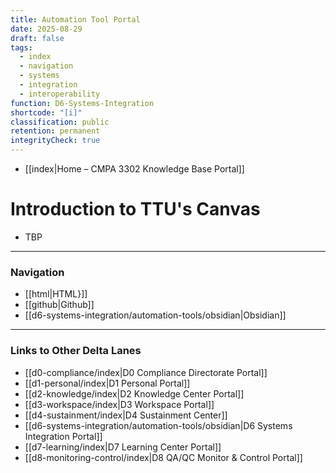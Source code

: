 ```yaml
---
title: Automation Tool Portal
date: 2025-08-29
draft: false
tags:
  - index
  - navigation
  - systems
  - integration
  - interoperability
function: D6-Systems-Integration
shortcode: "[i]"
classification: public
retention: permanent
integrityCheck: true
---
```

- [[index|Home – CMPA 3302 Knowledge Base Portal]]
# Introduction to TTU's Canvas 

- TBP
---
### Navigation

- [[html|HTML}]]
- [[github|Github]]
- [[d6-systems-integration/automation-tools/obsidian|Obsidian]]

---
### Links to Other Delta Lanes  

- [[d0-compliance/index|D0 Compliance Directorate Portal]]
- [[d1-personal/index|D1 Personal Portal]]  
- [[d2-knowledge/index|D2 Knowledge Center Portal]]
- [[d3-workspace/index|D3 Workspace Portal]] 
- [[d4-sustainment/index|D4 Sustainment Center]]  
- [[d6-systems-integration/automation-tools/obsidian|D6 Systems Integration Portal]]  
- [[d7-learning/index|D7 Learning Center Portal]]  
- [[d8-monitoring-control/index|D8 QA/QC Monitor & Control Portal]]  